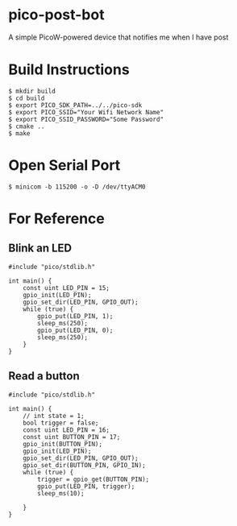# pico-post-bot

A simple PicoW-powered device that notifies me when I have post

# Build Instructions

```
$ mkdir build
$ cd build
$ export PICO_SDK_PATH=../../pico-sdk
$ export PICO_SSID="Your Wifi Network Name"
$ export PICO_SSID_PASSWORD="Some Password"
$ cmake ..
$ make
```

# Open Serial Port

```
$ minicom -b 115200 -o -D /dev/ttyACM0
```

# For Reference

## Blink an LED

```
#include "pico/stdlib.h"

int main() {
    const uint LED_PIN = 15;
    gpio_init(LED_PIN);
    gpio_set_dir(LED_PIN, GPIO_OUT);
    while (true) {
        gpio_put(LED_PIN, 1);
        sleep_ms(250);
        gpio_put(LED_PIN, 0);
        sleep_ms(250);
    }
}
```

## Read a button

```
#include "pico/stdlib.h"

int main() {
    // int state = 1;
    bool trigger = false;
    const uint LED_PIN = 16;
    const uint BUTTON_PIN = 17;
    gpio_init(BUTTON_PIN);
    gpio_init(LED_PIN);
    gpio_set_dir(LED_PIN, GPIO_OUT);
    gpio_set_dir(BUTTON_PIN, GPIO_IN);
    while (true) {
        trigger = gpio_get(BUTTON_PIN);
        gpio_put(LED_PIN, trigger);
        sleep_ms(10);

    }
}
```
